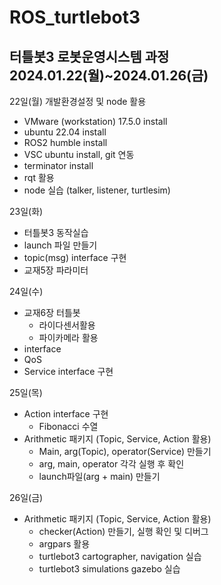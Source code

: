 # ROS_turtlebot3

터틀봇3 로봇운영시스템 과정
2024.01.22(월)~2024.01.26(금)
---

22일(월) 개발환경설정 및 node 활용

- VMware (workstation) 17.5.0 install
- ubuntu 22.04 install
- ROS2 humble install
- VSC ubuntu install, git 연동
- terminator install
- rqt 활용
- node 실습 (talker, listener, turtlesim)

23일(화)

- 터틀봇3 동작실습
- launch 파일 만들기
- topic(msg) interface 구현
- 교재5장 파라미터

24일(수)

- 교재6장 터틀봇
	- 라이다센서활용
	- 파이카메라 활용
- interface
- QoS
- Service interface 구현

25일(목)

- Action interface 구현
	- Fibonacci 수열
- Arithmetic 패키지 (Topic, Service, Action 활용)
	- Main, arg(Topic), operator(Service) 만들기
	- arg, main, operator 각각 실행 후 확인
	- launch파일(arg + main) 만들기

26일(금)
- Arithmetic 패키지 (Topic, Service, Action 활용)
	- checker(Action) 만들기, 실행 확인 및 디버그
	- argpars 활용
	- turtlebot3 cartographer, navigation 실습
	- turtlebot3 simulations gazebo 실습